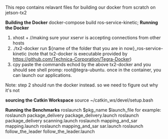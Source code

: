 This repo contains relavant files for building our docker from scratch on jetson-tx2

**Building the Docker**
    docker-compose build ros-service-kinetic; 
**Running the Docker**
  1. xhost + //making sure your xservr is accepting connections from other hosts
  2. ./tx2-docker run ${name of the folder that you are in now}_ros-service-kinetic (note that tx2-docker is executable provided by https://github.com/Technica-Corporation/Tegra-Docker)
  3. cpy paste the commands echod by the above tx2-docker and you should see shell promp: 
  root@tegra-ubuntu. once in the container, you can launch our applications.

Note: step 2 should run the docker instead. so we need to figure out why it's not

**sourcing the Catkin Workspace**
source ~/catkin_ws/devel/setup.bash 

**Running the Benchmarks**
roslaunch $pkg_name $launch_file 
for example:
    roslaunch package_delivery package_delivery.launch 
    roslaunch package_delivery scanning.launch 
    roslaunch mapping_and_sar mapping.launch 
    roslaunch mapping_and_sar sar.launch 
    roslaunch follow_the_leader follow_the_leader.launch 
